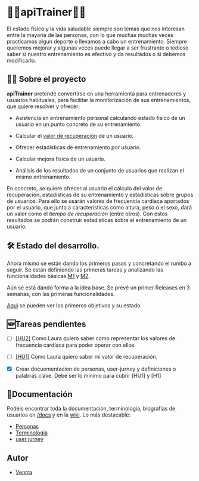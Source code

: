 # 🏃‍♀️apiTrainer:running_man:

El estado físico y la vida saludable siempre son temas que nos interesan entre la mayoria de las personas, con lo que muchas muchas veces practicamos algun deporte o llevamos a cabo un entrenamiento. Siempre queremos mejorar y algunas veces puede llegar a ser frustrante o tedioso saber si nuestro entrenamiento es efectivo y da resultados o si debemos modificarlo.

## 📝🆕 Sobre el proyecto

__apiTrainer__ pretende convertirse en una herramienta para entrenadores y usuarios habituales, para facilitar la monitorización de sus entrenamientos, que quiere resolver y ofrecer:

- Asistencia en entrenamiento personal calculando estado fisico de un usuario en un punto concreto de su entrenamiento.

- Calcular el [valor de recuperación](./docs/terminologia.md#Calculo-del-valor/tiempo-de-recuperación-HR) de un usuario.

- Ofrecer estadísticas de entrenamiento por usuario.

- Calcular mejora fisica de un usuario.

- Análisis de los resultados de un conjunto de usuarios que realizan el mismo entrenamiento.

En concreto, se quiere ofrecer al usuario el cálculo del valor de recuperación, estadísticas de su entrenamiento y estadísticas sobre grupos de usuarios. Para ello se usarán valores de frecuencia cardiaca aportados por el usuario, que junto a caracteristicas como altura, peso o el sexo, dará un valor como el _tiempo de recuperación_ (entre otros). Con estos resultados se podrán construir estadisticas sobre el entrenamiento de un usuario.

## 🛠️ Estado del desarrollo.

Ahora mismo se están dando los primeros pasos y concretando el rumbo a seguir. Se están definiendo las primeras tareas y analizando las funcionalidades básicas [M1](https://github.com/venrra/apiTrainer/milestones/1) y [M2](https://github.com/venrra/apiTrainer/milestones/2).

Aún se está dando forma a la idea base. Se prevé un primer Releases en 3 semanas, con las primeras funcionalidades.

[Aqui](https://github.com/venrra/apiTrainer/milestones) se pueden ver los primeros objetivos y su estado. 

## 🆕Tareas pendientes

- [ ] [[HU2]](https://github.com/venrra/apiTrainer/issues/4) Como Laura quiero saber como representar los valores de frecuencia cardíaca para poder operar con ellos

- [ ] [[HU1]](https://github.com/venrra/apiTrainer/issues/3) Como Laura quiero saber mi valor de recuperación.

- [x] Crear docuementacion de personas, user-jurney y definiciones o palabras clave. Debe ser lo mínimo para cubrir [HU1] y [H1]

## 📄Documentación

Podéis encontrar toda la documentación, terminología, biografías de usuarios en [/docs](./docs) y en la [wiki](https://github.com/venrra/apiTrainer/wiki). Lo más destacable:

- [Personas](./docs/personas.md)
- [Terminología](./docs/terminologia.md)
- [user jurney](./docs/user-jurney.md)

## Autor

- [Venrra](https://github.com/venrra/)
